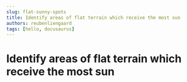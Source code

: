 ```yaml
---
slug: flat-sunny-spots
title: Identify areas of flat terrain which receive the most sun
authors: reubenliengaard
tags: [hello, docusaurus]
---
```


# Identify areas of flat terrain which receive the most sun

